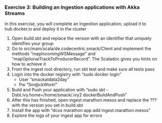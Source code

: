 ### Exercise 3: Building an Ingestion applications with Akka Streams

In this exercise, you will complete an Ingestion application, upload it to hub.docker.io and deploy it in the cluster

1. Open build.sbt and replace the version with an identifier that uniquely identifies your group
2. Go to src/main/scala/de.codecentric.smack/Client and implement the methods “mapIncomingWSMessage” and “mapOptionalTrackToProducerRecord”. The Scaladoc gives you hints on how to achieve it
3. From the ingest root directory, run sbt test and make sure all tests pass
4. Login into the docker registry with “sudo docker login”
   - User “smackatdata2day”
   - Pw “Sm@ckWork!”
5. Build and Push your application with “sudo sbt -Dsbt.ivy.home=/home/smack/.ivy2 dockerBuildAndPush”
6. After this has finished, open ingest.marathon.mesos and replace the ??? with the version you set in build.sbt
7. Install the app with “dcos marathon app add ingest.marathon.mesos”
8. Explore the logs of your ingest app for errors

